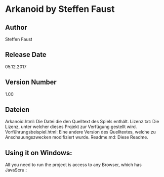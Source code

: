 # Arkanoid by Steffen Faust

## Author
Steffen Faust   

## Release Date
05.12.2017

## Version Number
1.00

## 

## Dateien
Arkanoid.html: Die Datei die den Quelltext des Spiels enthält. 
Lizenz.txt: Die Lizenz, unter welcher dieses Projekt zur Verfügung gestellt wird.
Vorführungsbeispiel.html: Eine andere Version des Quelltextes, welche zu Anschauungszwecken modifiziert wurde.
Readme.md: Diese Readme.

## Using it on Windows:
All you need to run the project is access to any Browser, which has JavaScru :

